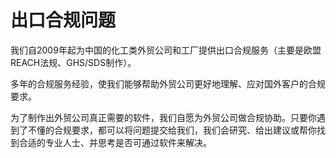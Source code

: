 # 出口合规问题

我们自2009年起为中国的化工类外贸公司和工厂提供出口合规服务（主要是欧盟REACH法规、GHS/SDS制作）。

多年的合规服务经验，使我们能够帮助外贸公司更好地理解、应对国外客户的合规要求。



为了制作出外贸公司真正需要的软件，我们自愿为外贸公司做合规协助。只要你遇到了不懂的合规要求，都可以将问题提交给我们，我们会研究、给出建议或帮你找到合适的专业人士、并思考是否可通过软件来解决。







